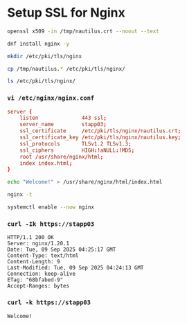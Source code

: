 # Setup SSL for Nginx

```bash
openssl x509 -in /tmp/nautilus.crt --noout --text

dnf install nginx -y

mkdir /etc/pki/tls/nginx

cp /tmp/nautilus.* /etc/pki/tls/nginx/

ls /etc/pki/tls/nginx/

```

### `vi /etc/nginx/nginx.conf`
```conf
server {
    listen              443 ssl;
    server_name         stapp03;
    ssl_certificate     /etc/pki/tls/nginx/nautilus.crt;
    ssl_certificate_key /etc/pki/tls/nginx/nautilus.key;
    ssl_protocols       TLSv1.2 TLSv1.3;
    ssl_ciphers         HIGH:!aNULL:!MD5;
    root /usr/share/nginx/html;
    index index.html;
}
```

```bash
echo "Welcome!" > /usr/share/nginx/html/index.html

nginx -t

systemctl enable --now nginx

```

### `curl -Ik https://stapp03`
```
HTTP/1.1 200 OK
Server: nginx/1.20.1
Date: Tue, 09 Sep 2025 04:25:17 GMT
Content-Type: text/html
Content-Length: 9
Last-Modified: Tue, 09 Sep 2025 04:24:13 GMT
Connection: keep-alive
ETag: "68bfabed-9"
Accept-Ranges: bytes
```

### `curl -k https://stapp03`
```
Welcome!
```
